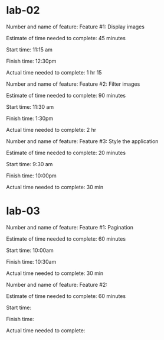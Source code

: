 # lab-02

Number and name of feature: Feature #1: Display images

Estimate of time needed to complete: 45 minutes

Start time: 11:15 am

Finish time: 12:30pm

Actual time needed to complete: 1 hr 15


Number and name of feature: Feature #2: Filter images

Estimate of time needed to complete: 90 minutes

Start time: 11:30 am

Finish time: 1:30pm

Actual time needed to complete: 2 hr 


Number and name of feature: Feature #3: Style the application

Estimate of time needed to complete: 20 minutes

Start time: 9:30 am

Finish time: 10:00pm

Actual time needed to complete: 30 min

# lab-03

Number and name of feature: Feature #1: Pagination

Estimate of time needed to complete: 60 minutes

Start time: 10:00am

Finish time: 10:30am

Actual time needed to complete: 30 min

Number and name of feature: Feature #2: 

Estimate of time needed to complete: 60 minutes

Start time: 

Finish time: 

Actual time needed to complete: 